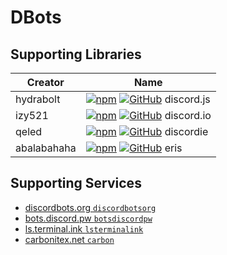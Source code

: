# DBots

## Supporting Libraries
Creator     | Name
----------- | -----
hydrabolt   | [![npm](https://i-need.discord.cards/64ccad.png)](https://npmjs.com/discord.js) [![GitHub](https://i-need.discord.cards/9cb2e8.png)](https://github.com/hydrabolt/discord.js) discord.js
izy521      | [![npm](https://i-need.discord.cards/64ccad.png)](https://npmjs.com/discord.io) [![GitHub](https://i-need.discord.cards/9cb2e8.png)](https://github.com/izy521/discord.io) discord.io
qeled       | [![npm](https://i-need.discord.cards/64ccad.png)](https://npmjs.com/discordie) [![GitHub](https://i-need.discord.cards/9cb2e8.png)](https://github.com/qeled/discordie) discordie
abalabahaha | [![npm](https://i-need.discord.cards/64ccad.png)](https://npmjs.com/eris) [![GitHub](https://i-need.discord.cards/9cb2e8.png)](https://github.com/abalabahaha/eris) eris

## Supporting Services
 - [discordbots.org `discordbotsorg`](https://discordbots.org)
 - [bots.discord.pw `botsdiscordpw`](https://bots.discord.pw)
 - [ls.terminal.ink `lsterminalink`](https://ls.terminal.ink)
 - [carbonitex.net `carbon`](http://carbonitex.net/discord/bots)